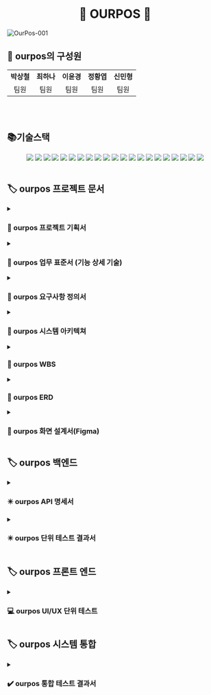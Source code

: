 <div align="center">

# :hamburger: OURPOS :hamburger:

</div>

![OurPos-001](https://github.com/beyond-sw-camp/be05-4th-3team-Our-POS/assets/156383201/ac367a79-e04b-4a06-a6e5-c12b2723fb76)

<h2 align="left">👥 ourpos의 구성원</h2>
<table>
  <tbody>
    <tr>
      <td align="center"><b>박상철</b><br /></td>
      <td align="center"><b>최하나</b><br /></td>
      <td align="center"><b>이윤경</b><br /></td>
      <td align="center"><b>정황엽</b><br /></td>
      <td align="center"><b>신민형</b><br /></td>
    </tr>
    <tr>
        <td align="center">팀원</td>
        <td align="center">팀원</td>
        <td align="center">팀원</td>
        <td align="center">팀원</td>
        <td align="center">팀원</td>
    </tr>
  </tbody>
</table>
<br/><br/>

<h2 align="left"> 📚기술스택 </h2>

<div align=center> 
  <img src="https://img.shields.io/badge/java-007396?style=for-the-badge&logo=java&logoColor=white"> 
  <img src="https://img.shields.io/badge/html5-E34F26?style=for-the-badge&logo=html5&logoColor=white"> 
  <img src="https://img.shields.io/badge/css-1572B6?style=for-the-badge&logo=css3&logoColor=white"> 
  <img src="https://img.shields.io/badge/javascript-F7DF1E?style=for-the-badge&logo=javascript&logoColor=black"> 
  <img src="https://img.shields.io/badge/mariaDB-003545?style=for-the-badge&logo=mariaDB&logoColor=white">  
  <img src="https://img.shields.io/badge/vue.js-4FC08D?style=for-the-badge&logo=vue.js&logoColor=white"> 
  <img src="https://img.shields.io/badge/bootstrap-7952B3?style=for-the-badge&logo=bootstrap&logoColor=white">
  <img src="https://img.shields.io/badge/apache tomcat-F8DC75?style=for-the-badge&logo=apachetomcat&logoColor=white">
  <img src="https://img.shields.io/badge/github-181717?style=for-the-badge&logo=github&logoColor=white">
  <img src="https://img.shields.io/badge/git-F05032?style=for-the-badge&logo=git&logoColor=white">
  <img src="https://img.shields.io/badge/springboot-6DB33F?style=for-the-badge&logo=springboot&logoColor=white">
  <img src="https://img.shields.io/badge/nginx-%23009639.svg?style=for-the-badge&logo=nginx&logoColor=white">
  <img src="https://img.shields.io/badge/docker-%230db7ed.svg?style=for-the-badge&logo=docker&logoColor=white"> 
  <img src="https://img.shields.io/badge/slack-%4A154B.svg?style=for-the-badge&logo=slack&logoColor=white"> 
  <img src="https://img.shields.io/badge/jenkins-D24939.svg?style=for-the-badge&logo=jenkins&logoColor=white"> 
  <img src="https://img.shields.io/badge/mariaDB-003545.svg?style=for-the-badge&logo=mariaDB&logoColor=white"> 
  <img src="https://img.shields.io/badge/ngrok-1F1E37.svg?style=for-the-badge&logo=ngrok&logoColor=white"> 
  <img src="https://img.shields.io/badge/intellijidea-000000.svg?style=for-the-badge&logo=intellijidea&logoColor=white"> 
  <img src="https://img.shields.io/badge/visualstudiocode-007ACC.svg?style=for-the-badge&logo=visualstudiocode&logoColor=white"> 
  <img src="https://img.shields.io/badge/figma-F24E1E.svg?style=for-the-badge&logo=figma&logoColor=white">
  <img src="https://img.shields.io/badge/amazonec2-FF9900.svg?style=for-the-badge&logo=amazonec2&logoColor=white"> 
</div>
<br>

<h2 align="left">🏷️ ourpos 프로젝트 문서 </h2>

<details>
<summary><h3>📁 ourpos 프로젝트 기획서</h3></summary>
<a href="https://docs.google.com/document/d/16bPZb_D4clrZ0tqKmuFBGady2DPCxes2rAhIDuc3bQ8/edit?usp=sharing">프로젝트 기획서 Link</a>
</details>

<details>
<summary><h3>📁 ourpos 업무 표준서 (기능 상세 기술)</h3></summary>
<a href="https://docs.google.com/document/d/1sSuaMNQTp1y-zOhpg8orO8gqbK2dpxX2T3s0QhyflUU/edit">업무 표준 Link</a>
</details>

<details>
<summary><h3>📁 ourpos 요구사항 정의서</h3></summary>
<a href="https://docs.google.com/spreadsheets/d/1OGhBM0uMtSuOBnyiKaoTmFWCNzh9yBIWZsBinWN29qI/edit#gid=374839476">요구사항 정의서 Link</a>
</details>

<details>
<summary><h3>📁 ourpos 시스템 아키텍쳐</h3></summary>
![Web App Reference Architecture (3)](https://github.com/beyond-sw-camp/be05-fin-3team-OURPOS/assets/155698895/6fda9d1d-f181-41de-822b-88c2b664d5f5)
</details>

<details>
<summary><h3>📁 ourpos WBS</h3></summary>
<a href="https://docs.google.com/spreadsheets/d/1OGhBM0uMtSuOBnyiKaoTmFWCNzh9yBIWZsBinWN29qI/edit#gid=1308199476">WBS Link</a>
</details>

<details>
<summary><h3>📁 ourpos ERD</h3></summary>
<a href="https://www.erdcloud.com/d/JPNjAZ5zpek8r2zGC">ERD Link</a>
</details>

<details>
<summary><h3>📁 ourpos 화면 설계서(Figma)</h3></summary>
<a href="https://www.figma.com/design/iqi38u8n1XngmPmkvINnDV/Untitled?node-id=0-1&t=jTdCdDf0tgFWFKv9-0">화면설계서 Link</a>
</details>

<h2 align="left">🏷️ ourpos 백엔드  </h2>

<details>
<summary><h3>✴️ ourpos API 명세서</h3></summary>
<div>
<a href="https://docs.google.com/spreadsheets/d/1OGhBM0uMtSuOBnyiKaoTmFWCNzh9yBIWZsBinWN29qI/edit?gid=1805938231#gid=1805938231">고객용 모바일 어플리케이션, 키오스크 API명세서 Link</a>
</div>
<div>
<a href="https://docs.google.com/spreadsheets/d/1OGhBM0uMtSuOBnyiKaoTmFWCNzh9yBIWZsBinWN29qI/edit?gid=1026222313#gid=1026222313">직영점 pos, 본사용 pos API명세서 Link</a>
</div>
</details>

<details>
<summary><h3>✴️ ourpos 단위 테스트 결과서</h3></summary>
<a href="#">단위 테스트 결과서 Link</a>
</details>

<h2 align="left">🏷️ ourpos 프론트 엔드 </h2>

<details>
<summary><h3>💻 ourpos UI/UX 단위 테스트 </h3></summary>
<a href="https://docs.google.com/spreadsheets/d/1OGhBM0uMtSuOBnyiKaoTmFWCNzh9yBIWZsBinWN29qI/edit?gid=1424215889#gid=1424215889">UI/UX 단위 테스트 결과서 Link</a>
</details>

<h2 align="left">🏷️ ourpos 시스템 통합 </h2>

<details>
<summary><h3>✔️ ourpos 통합 테스트 결과서 </h3></summary>
<a href="#">통합 테스트 결과서 Link</a>
</details>
